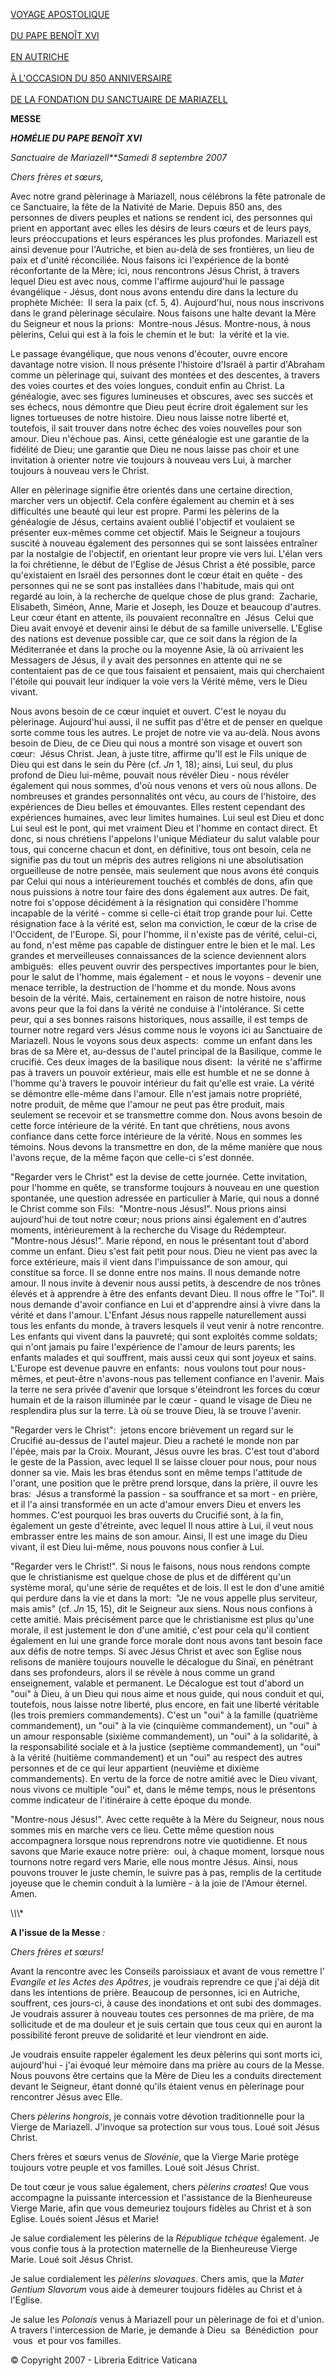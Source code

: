 [VOYAGE APOSTOLIQUE \
\
DU PAPE BENOÎT XVI\
\
EN AUTRICHE \
\
À L'OCCASION DU 850 ANNIVERSAIRE\
\
DE LA FONDATION DU SANCTUAIRE DE MARIAZELL](/content/benedict-xvi/fr/travels/2007/index_austria.html)

**MESSE**

***HOMÉLIE DU PAPE BENOÎT XVI***

*Sanctuaire de Mariazell**Samedi 8 septembre 2007*

*Chers frères et sœurs,*

Avec notre grand pèlerinage à Mariazell, nous célébrons la fête patronale de ce Sanctuaire, la fête de la Nativité de Marie. Depuis 850 ans, des personnes de divers peuples et nations se rendent ici, des personnes qui prient en apportant avec elles les désirs de leurs cœurs et de leurs pays, leurs préoccupations et leurs espérances les plus profondes. Mariazell est ainsi devenue pour l'Autriche, et bien au-delà de ses frontières, un lieu de paix et d'unité réconciliée. Nous faisons ici l'expérience de la bonté réconfortante de la Mère; ici, nous rencontrons Jésus Christ, à travers lequel Dieu est avec nous, comme l'affirme aujourd'hui le passage évangélique - Jésus, dont nous avons entendu dire dans la lecture du prophète Michée:  Il sera la paix (cf. 5, 4). Aujourd'hui, nous nous inscrivons dans le grand pèlerinage séculaire. Nous faisons une halte devant la Mère du Seigneur et nous la prions:  Montre-nous Jésus. Montre-nous, à nous pèlerins, Celui qui est à la fois le chemin et le but:  la vérité et la vie.

Le passage évangélique, que nous venons d'écouter, ouvre encore davantage notre vision. Il nous présente l'histoire d'Israël à partir d'Abraham comme un pèlerinage qui, suivant des montées et des descentes, à travers des voies courtes et des voies longues, conduit enfin au Christ. La généalogie, avec ses figures lumineuses et obscures, avec ses succès et ses échecs, nous démontre que Dieu peut écrire droit également sur les lignes tortueuses de notre histoire. Dieu nous laisse notre liberté et, toutefois, il sait trouver dans notre échec des voies nouvelles pour son amour. Dieu n'échoue pas. Ainsi, cette généalogie est une garantie de la fidélité de Dieu; une garantie que Dieu ne nous laisse pas choir et une invitation à orienter notre vie toujours à nouveau vers Lui, à marcher toujours à nouveau vers le Christ.

Aller en pèlerinage signifie être orientés dans une certaine direction, marcher vers un objectif. Cela confère également au chemin et à ses difficultés une beauté qui leur est propre. Parmi les pèlerins de la généalogie de Jésus, certains avaient oublié l'objectif et voulaient se présenter eux-mêmes comme cet objectif. Mais le Seigneur a toujours suscité à nouveau également des personnes qui se sont laissées entraîner par la nostalgie de l'objectif, en orientant leur propre vie vers lui. L'élan vers la foi chrétienne, le début de l'Eglise de Jésus Christ a été possible, parce qu'existaient en Israël des personnes dont le cœur était en quête - des personnes qui ne se sont pas installées dans l'habitude, mais qui ont regardé au loin, à la recherche de quelque chose de plus grand:  Zacharie, Elisabeth, Siméon, Anne, Marie et Joseph, les Douze et beaucoup d'autres. Leur cœur étant en attente, ils pouvaient reconnaître en  Jésus  Celui que Dieu avait envoyé et devenir ainsi le début de sa famille universelle. L'Eglise des nations est devenue possible car, que ce soit dans la région de la Méditerranée et dans la proche ou la moyenne Asie, là où arrivaient les Messagers de Jésus, il y avait des personnes en attente qui ne se contentaient pas de ce que tous faisaient et pensaient, mais qui cherchaient l'étoile qui pouvait leur indiquer la voie vers la Vérité même, vers le Dieu vivant.

Nous avons besoin de ce cœur inquiet et ouvert. C'est le noyau du pèlerinage. Aujourd'hui aussi, il ne suffit pas d'être et de penser en quelque sorte comme tous les autres. Le projet de notre vie va au-delà. Nous avons besoin de Dieu, de ce Dieu qui nous a montré son visage et ouvert son cœur:  Jésus Christ. Jean, à juste titre, affirme qu'Il est le Fils unique de Dieu qui est dans le sein du Père (cf. *Jn* 1, 18); ainsi, Lui seul, du plus profond de Dieu lui-même, pouvait nous révéler Dieu - nous révéler également qui nous sommes, d'où nous venons et vers où nous allons. De nombreuses et grandes personnalités ont vécu, au cours de l'histoire, des expériences de Dieu belles et émouvantes. Elles restent cependant des expériences humaines, avec leur limites humaines. Lui seul est Dieu et donc Lui seul est le pont, qui met vraiment Dieu et l'homme en contact direct. Et donc, si nous chrétiens l'appelons l'unique Médiateur du salut valable pour tous, qui concerne chacun et dont, en définitive, tous ont besoin, cela ne signifie pas du tout un mépris des autres religions ni une absolutisation orgueilleuse de notre pensée, mais seulement que nous avons été conquis par Celui qui nous a intérieurement touchés et comblés de dons, afin que nous puissions à notre tour faire des dons également aux autres. De fait, notre foi s'oppose décidément à la résignation qui considère l'homme incapable de la vérité - comme si celle-ci était trop grande pour lui. Cette résignation face à la vérité est, selon ma conviction, le cœur de la crise de l'Occident, de l'Europe. Si, pour l'homme, il n'existe pas de vérité, celui-ci, au fond, n'est même pas capable de distinguer entre le bien et le mal. Les grandes et merveilleuses connaissances de la science deviennent alors ambiguës:  elles peuvent ouvrir des perspectives importantes pour le bien, pour le salut de l'homme, mais également - et nous le voyons - devenir une menace terrible, la destruction de l'homme et du monde. Nous avons besoin de la vérité. Mais, certainement en raison de notre histoire, nous avons peur que la foi dans la vérité ne conduise à l'intolérance. Si cette peur, qui a ses bonnes raisons historiques, nous assaille, il est temps de tourner notre regard vers Jésus comme nous le voyons ici au Sanctuaire de Mariazell. Nous le voyons sous deux aspects:  comme un enfant dans les bras de sa Mère et, au-dessus de l'autel principal de la Basilique, comme le crucifié. Ces deux images de la basilique nous disent:  la vérité ne s'affirme pas à travers un pouvoir extérieur, mais elle est humble et ne se donne à l'homme qu'à travers le pouvoir intérieur du fait qu'elle est vraie. La vérité se démontre elle-même dans l'amour. Elle n'est jamais notre propriété, notre produit, de même que l'amour ne peut pas être produit, mais seulement se recevoir et se transmettre comme don. Nous avons besoin de cette force intérieure de la vérité. En tant que chrétiens, nous avons confiance dans cette force intérieure de la vérité. Nous en sommes les témoins. Nous devons la transmettre en don, de la même manière que nous l'avons reçue, de la même façon que celle-ci s'est donnée.

"Regarder vers le Christ" est la devise de cette journée. Cette invitation, pour l'homme en quête, se transforme toujours à nouveau en une question spontanée, une question adressée en particulier à Marie, qui nous a donné le Christ comme son Fils:  "Montre-nous Jésus!". Nous prions ainsi aujourd'hui de tout notre cœur; nous prions ainsi également en d'autres moments, intérieurement à la recherche du Visage du Rédempteur. "Montre-nous Jésus!". Marie répond, en nous le présentant tout d'abord comme un enfant. Dieu s'est fait petit pour nous. Dieu ne vient pas avec la force extérieure, mais il vient dans l'impuissance de son amour, qui constitue sa force. Il se donne entre nos mains. Il nous demande notre amour. Il nous invite à devenir nous aussi petits, à descendre de nos trônes élevés et à apprendre à être des enfants devant Dieu. Il nous offre le "Toi". Il nous demande d'avoir confiance en Lui et d'apprendre ainsi à vivre dans la vérité et dans l'amour. L'Enfant Jésus nous rappelle naturellement aussi tous les enfants du monde, à travers lesquels il veut venir à notre rencontre. Les enfants qui vivent dans la pauvreté; qui sont exploités comme soldats; qui n'ont jamais pu faire l'expérience de l'amour de leurs parents; les enfants malades et qui souffrent, mais aussi ceux qui sont joyeux et sains. L'Europe est devenue pauvre en enfants:  nous voulons tout pour nous-mêmes, et peut-être n'avons-nous pas tellement confiance en l'avenir. Mais la terre ne sera privée d'avenir que lorsque s'éteindront les forces du cœur humain et de la raison illuminée par le cœur - quand le visage de Dieu ne resplendira plus sur la terre. Là où se trouve Dieu, là se trouve l'avenir.

"Regarder vers le Christ":  jetons encore brièvement un regard sur le Crucifié au-dessus de l'autel majeur. Dieu a racheté le monde non par l'épée, mais par la Croix. Mourant, Jésus ouvre les bras. C'est tout d'abord le geste de la Passion, avec lequel Il se laisse clouer pour nous, pour nous donner sa vie. Mais les bras étendus sont en même temps l'attitude de l'orant, une position que le prêtre prend lorsque, dans la prière, il ouvre les bras:  Jésus a transformé la passion - sa souffrance et sa mort - en prière, et il l'a ainsi transformée en un acte d'amour envers Dieu et envers les hommes. C'est pourquoi les bras ouverts du Crucifié sont, à la fin, également un geste d'étreinte, avec lequel Il nous attire à Lui, il veut nous embrasser entre les mains de son amour. Ainsi, Il est une image du Dieu vivant, il est Dieu lui-même, nous pouvons nous confier à Lui.

"Regarder vers le Christ!". Si nous le faisons, nous nous rendons compte que le christianisme est quelque chose de plus et de différent qu'un système moral, qu'une série de requêtes et de lois. Il est le don d'une amitié qui perdure dans la vie et dans la mort:  "Je ne vous appelle plus serviteur, mais amis" (cf. *Jn* 15, 15), dit le Seigneur aux siens. Nous nous confions à cette amitié. Mais précisément parce que le christianisme est plus qu'une morale, il est justement le don d'une amitié, c'est pour cela qu'il contient également en lui une grande force morale dont nous avons tant besoin face aux défis de notre temps. Si avec Jésus Christ et avec son Eglise nous relisons de manière toujours nouvelle le décalogue du Sinaï, en pénétrant dans ses profondeurs, alors il se révèle à nous comme un grand enseignement, valable et permanent. Le Décalogue est tout d'abord un "oui" à Dieu, à un Dieu qui nous aime et nous guide, qui nous conduit et qui, toutefois, nous laisse notre liberté, plus encore, en fait une liberté véritable (les trois premiers commandements). C'est un "oui" à la famille (quatrième commandement), un "oui" à la vie (cinquième commandement), un "oui" à un amour responsable (sixième commandement), un "oui" à la solidarité, à la responsabilité sociale et à la justice (septième commandement), un "oui" à la vérité (huitième commandement) et un "oui" au respect des autres personnes et de ce qui leur appartient (neuvième et dixième commandements). En vertu de la force de notre amitié avec le Dieu vivant, nous vivons ce multiple "oui" et, dans le même temps, nous le présentons comme indicateur de l'itinéraire à cette époque du monde.

"Montre-nous Jésus!". Avec cette requête à la Mère du Seigneur, nous nous sommes mis en marche vers ce lieu. Cette même question nous accompagnera lorsque nous reprendrons notre vie quotidienne. Et nous savons que Marie exauce notre prière:  oui, à chaque moment, lorsque nous tournons notre regard vers Marie, elle nous montre Jésus. Ainsi, nous pouvons trouver le juste chemin, le suivre pas à pas, remplis de la certitude joyeuse que le chemin conduit à la lumière - à la joie de l'Amour éternel. Amen.

\\*\\*\\*

**A l'issue de la Messe** *:*

*Chers frères et sœurs!*

Avant la rencontre avec les Conseils paroissiaux et avant de vous remettre l' *Evangile et les Actes des Apôtres*, je voudrais reprendre ce que j'ai déjà dit dans les intentions de prière. Beaucoup de personnes, ici en Autriche, souffrent, ces jours-ci, à cause des inondations et ont subi des dommages. Je voudrais assurer à nouveau toutes ces personnes de ma prière, de ma sollicitude et de ma douleur et je suis certain que tous ceux qui en auront la possibilité feront preuve de solidarité et leur viendront en aide.

Je voudrais ensuite rappeler également les deux pèlerins qui sont morts ici, aujourd'hui - j'ai évoqué leur mémoire dans ma prière au cours de la Messe. Nous pouvons être certains que la Mère de Dieu les a conduits directement devant le Seigneur, étant donné qu'ils étaient venus en pèlerinage pour rencontrer Jésus avec Elle.

Chers *pèlerins hongrois*, je connais votre dévotion traditionnelle pour la Vierge de Mariazell. J'invoque sa protection sur vous tous. Loué soit Jésus Christ.

Chers frères et sœurs venus de *Slovénie*, que la Vierge Marie protège toujours votre peuple et vos familles. Loué soit Jésus Christ.

De tout cœur je vous salue également, chers *pèlerins croates*! Que vous accompagne la puissante intercession et l'assistance de la Bienheureuse Vierge Marie, afin que vous demeuriez toujours fidèles au Christ et à son Eglise. Loués soient Jésus et Marie!

Je salue cordialement les pèlerins de la *République tchèque* également. Je vous confie tous à la protection maternelle de la Bienheureuse Vierge Marie. Loué soit Jésus Christ.

Je salue cordialement les *pèlerins slovaques*. Chers amis, que la *Mater Gentium Slavorum* vous aide à demeurer toujours fidèles au Christ et à l'Eglise.

Je salue les *Polonais* venus à Mariazell pour un pèlerinage de foi et d'union. A travers l'intercession de Marie, je demande à Dieu  sa  Bénédiction  pour  vous  et pour vos familles.

© Copyright 2007 - Libreria Editrice Vaticana